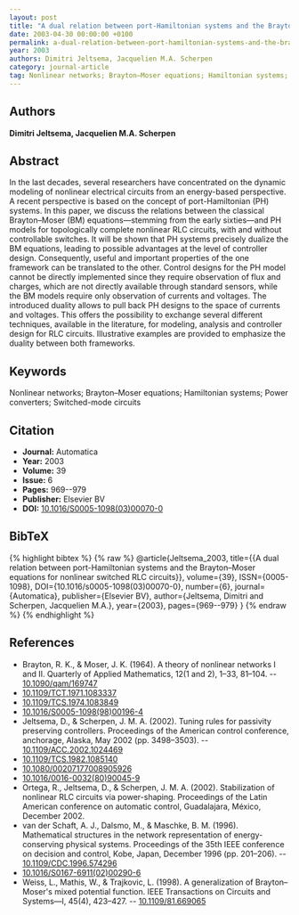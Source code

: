 ```yaml
---
layout: post
title: "A dual relation between port-Hamiltonian systems and the Brayton–Moser equations for nonlinear switched RLC circuits"
date: 2003-04-30 00:00:00 +0100
permalink: a-dual-relation-between-port-hamiltonian-systems-and-the-brayton-moser-equations-for-nonlinear-switched-rlc-circuits
year: 2003
authors: Dimitri Jeltsema, Jacquelien M.A. Scherpen
category: journal-article
tag: Nonlinear networks; Brayton–Moser equations; Hamiltonian systems; Power converters; Switched-mode circuits
---
```

 
## Authors
**Dimitri Jeltsema, Jacquelien M.A. Scherpen**
 
## Abstract
In the last decades, several researchers have concentrated on the dynamic modeling of nonlinear electrical circuits from an energy-based perspective. A recent perspective is based on the concept of port-Hamiltonian (PH) systems. In this paper, we discuss the relations between the classical Brayton–Moser (BM) equations—stemming from the early sixties—and PH models for topologically complete nonlinear RLC circuits, with and without controllable switches. It will be shown that PH systems precisely dualize the BM equations, leading to possible advantages at the level of controller design. Consequently, useful and important properties of the one framework can be translated to the other. Control designs for the PH model cannot be directly implemented since they require observation of flux and charges, which are not directly available through standard sensors, while the BM models require only observation of currents and voltages. The introduced duality allows to pull back PH designs to the space of currents and voltages. This offers the possibility to exchange several different techniques, available in the literature, for modeling, analysis and controller design for RLC circuits. Illustrative examples are provided to emphasize the duality between both frameworks.
 
## Keywords
Nonlinear networks; Brayton–Moser equations; Hamiltonian systems; Power converters; Switched-mode circuits
 
## Citation
- **Journal:** Automatica
- **Year:** 2003
- **Volume:** 39
- **Issue:** 6
- **Pages:** 969--979
- **Publisher:** Elsevier BV
- **DOI:** [10.1016/S0005-1098(03)00070-0](https://doi.org/10.1016/S0005-1098(03)00070-0)
 
## BibTeX
{% highlight bibtex %}
{% raw %}
@article{Jeltsema_2003,
  title={{A dual relation between port-Hamiltonian systems and the Brayton–Moser equations for nonlinear switched RLC circuits}},
  volume={39},
  ISSN={0005-1098},
  DOI={10.1016/s0005-1098(03)00070-0},
  number={6},
  journal={Automatica},
  publisher={Elsevier BV},
  author={Jeltsema, Dimitri and Scherpen, Jacquelien M.A.},
  year={2003},
  pages={969--979}
}
{% endraw %}
{% endhighlight %}
 
## References
- Brayton, R. K., & Moser, J. K. (1964). A theory of nonlinear networks I and II. Quarterly of Applied Mathematics, 12(1 and 2), 1–33, 81–104. -- [10.1090/qam/169747](https://doi.org/10.1090/qam/169747)
- [10.1109/TCT.1971.1083337](https://doi.org/10.1109/TCT.1971.1083337)
- [10.1109/TCS.1974.1083849](https://doi.org/10.1109/TCS.1974.1083849)
- [10.1016/S0005-1098(98)00196-4](https://doi.org/10.1016/S0005-1098(98)00196-4)
- Jeltsema, D., & Scherpen, J. M. A. (2002). Tuning rules for passivity preserving controllers. Proceedings of the American control conference, anchorage, Alaska, May 2002 (pp. 3498–3503). -- [10.1109/ACC.2002.1024469](https://doi.org/10.1109/ACC.2002.1024469)
- [10.1109/TCS.1982.1085140](https://doi.org/10.1109/TCS.1982.1085140)
- [10.1080/00207177008905926](https://doi.org/10.1080/00207177008905926)
- [10.1016/0016-0032(80)90045-9](https://doi.org/10.1016/0016-0032(80)90045-9)
- Ortega, R., Jeltsema, D., & Scherpen, J. M. A. (2002). Stabilization of nonlinear RLC circuits via power-shaping. Proceedings of the Latin American conference on automatic control, Guadalajara, México, December 2002.
- van der Schaft, A. J., Dalsmo, M., & Maschke, B. M. (1996). Mathematical structures in the network representation of energy-conserving physical systems. Proceedings of the 35th IEEE conference on decision and control, Kobe, Japan, December 1996 (pp. 201–206). -- [10.1109/CDC.1996.574296](https://doi.org/10.1109/CDC.1996.574296)
- [10.1016/S0167-6911(02)00290-6](https://doi.org/10.1016/S0167-6911(02)00290-6)
- Weiss, L., Mathis, W., & Trajkovic, L. (1998). A generalization of Brayton–Moser's mixed potential function. IEEE Transactions on Circuits and Systems—I, 45(4), 423–427. -- [10.1109/81.669065](https://doi.org/10.1109/81.669065)

